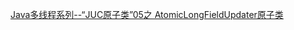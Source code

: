[Java多线程系列--“JUC原子类”05之 AtomicLongFieldUpdater原子类](http://www.cnblogs.com/skywang12345/p/3514635.html)